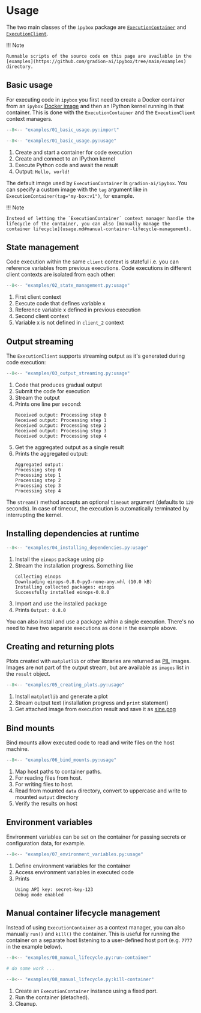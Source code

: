 # Usage

The two main classes of the `ipybox` package are [`ExecutionContainer`](api/execution_container.md) and [`ExecutionClient`](api/execution_client.md).

!!! Note

    Runnable scripts of the source code on this page are available in the [examples](https://github.com/gradion-ai/ipybox/tree/main/examples) directory.

## Basic usage

For executing code in `ipybox` you first need to create a Docker container from an `ipybox` [Docker image](installation.md#docker-image) and then an IPython kernel running in that container. This is done with the `ExecutionContainer` and the `ExecutionClient` context managers.

```python
--8<-- "examples/01_basic_usage.py:import"

--8<-- "examples/01_basic_usage.py:usage"
```

1. Create and start a container for code execution
2. Create and connect to an IPython kernel
3. Execute Python code and await the result
4. Output: `Hello, world!`

The default image used by `ExecutionContainer` is `gradion-ai/ipybox`. You can specify a custom image with the `tag` argument like in `ExecutionContainer(tag="my-box:v1")`, for example.

!!! Note

    Instead of letting the `ExecutionContainer` context manager handle the lifecycle of the container, you can also [manually manage the container lifecycle](usage.md#manual-container-lifecycle-management).


## State management

Code execution within the same `client` context is stateful i.e. you can reference variables from previous executions. Code executions in different client contexts are isolated from each other:

```python
--8<-- "examples/02_state_management.py:usage"
```

1. First client context
2. Execute code that defines variable x
3. Reference variable x defined in previous execution
4. Second client context
5. Variable x is not defined in `client_2` context

## Output streaming

The `ExecutionClient` supports streaming output as it's generated during code execution:

```python
--8<-- "examples/03_output_streaming.py:usage"
```

1. Code that produces gradual output
2. Submit the code for execution
3. Stream the output
4. Prints one line per second:
    ```
    Received output: Processing step 0
    Received output: Processing step 1
    Received output: Processing step 2
    Received output: Processing step 3
    Received output: Processing step 4
    ```
5. Get the aggregated output as a single result
6. Prints the aggregated output:
    ```
    Aggregated output:
    Processing step 0
    Processing step 1
    Processing step 2
    Processing step 3
    Processing step 4
    ```

The `stream()` method accepts an optional `timeout` argument (defaults to `120` seconds). In case of timeout, the execution is automatically terminated by interrupting the kernel.

## Installing dependencies at runtime

```python
--8<-- "examples/04_installing_dependencies.py:usage"
```

1. Install the `einops` package using pip
2. Stream the installation progress. Something like
    ```
    Collecting einops
    Downloading einops-0.8.0-py3-none-any.whl (10.0 kB)
    Installing collected packages: einops
    Successfully installed einops-0.8.0
    ```
3. Import and use the installed package
4. Prints `Output: 0.8.0`

You can also install and use a package within a single execution. There's no need to have two separate executions as done in the example above.

## Creating and returning plots

Plots created with `matplotlib` or other libraries are returned as [PIL](https://pillow.readthedocs.io) images. Images are not part of the output stream, but are available as `images` list in the `result` object.

```python
--8<-- "examples/05_creating_plots.py:usage"
```

1. Install `matplotlib` and generate a plot
2. Stream output text (installation progress and `print` statement)
3. Get attached image from execution result and save it as [sine.png](img/sine.png)

## Bind mounts

Bind mounts allow executed code to read and write files on the host machine.

```python
--8<-- "examples/06_bind_mounts.py:usage"
```

1. Map host paths to container paths.
2. For reading files from host.
3. For writing files to host.
4. Read from mounted `data` directory, convert to uppercase and write to mounted `output` directory
5. Verify the results on host

## Environment variables

Environment variables can be set on the container for passing secrets or configuration data, for example.

```python
--8<-- "examples/07_environment_variables.py:usage"
```

1. Define environment variables for the container
2. Access environment variables in executed code
3. Prints
    ```
    Using API key: secret-key-123
    Debug mode enabled
    ```

## Manual container lifecycle management

Instead of using `ExecutionContainer` as a context manager, you can also manually `run()` and `kill()` the container. This is useful for running the container on a separate host listening to a user-defined host port (e.g. `7777` in the example below).

```python
--8<-- "examples/08_manual_lifecycle.py:run-container"

# do some work ...

--8<-- "examples/08_manual_lifecycle.py:kill-container"
```

1. Create an `ExecutionContainer` instance using a fixed port.
2. Run the container (detached).
3. Cleanup.
